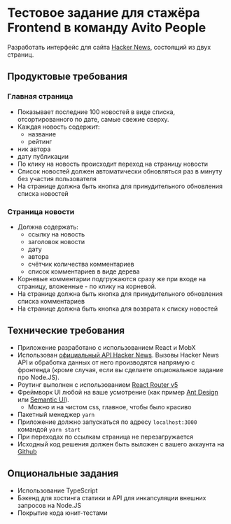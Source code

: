 # Тестовое задание для стажёра Frontend в команду Avito People

Разработать интерфейс для сайта [Hacker News](https://news.ycombinator.com/news), состоящий из двух страниц.

## Продуктовые требования
### Главная страница
- Показывает последние 100 новостей в виде списка, отсортированного по дате, самые свежие сверху.
- Каждая новость содержит:
	- название
	- рейтинг
 - ник автора
 - дату публикации
 - По клику на новость происходит переход на страницу новости
- Список новостей должен автоматически обновляться раз в минуту без участия пользователя
- На странице должна быть кнопка для принудительного обновления списка новостей
### Страница новости
- Должна содержать:	
  - ссылку на новость
  - заголовок новости
  - дату
  - автора
  - счётчик количества комментариев
  - список комментариев в виде дерева
- Корневые комментарии подгружаются сразу же при входе на страницу, вложенные - по клику на корневой.
- На странице должна быть кнопка для принудительного обновления списка комментариев
- На странице должна быть кнопка для возврата к списку новостей

## Технические требования

- Приложение разработано с использованием React и MobX
- Использован [официальный API Hacker News](https://github.com/HackerNews/API). Вызовы Hacker News API и обработка данных от него производятся напрямую с фронтенда (кроме случая, если вы сделаете опциональное задание про Node.JS).
- Роутинг выполнен с использованием [React Router v5](https://github.com/ReactTraining/react-router/releases/tag/v5.0.0)
- Фреймворк UI любой на ваше усмотрение (как пример [Ant Design](https://ant.design/) или [Semantic UI](https://react.semantic-ui.com/)). 
    - Можно и на чистом css, главное, чтобы было красиво
- Пакетный менеджер `yarn`
- Приложение должно запускаться по адресу `localhost:3000` командой `yarn start`
- При переходах по ссылкам страница не перезагружается
- Исходный код решения должен быть выложен с вашего аккаунта на [Github](http://github.com/)

## Опциональные задания
- Использование TypeScript
- Бэкенд для хостинга статики и API для инкапсуляции внешних запросов на Node.JS
- Покрытие кода юнит-тестами
